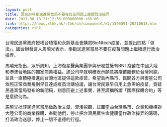```yaml
---
layout: post
title: 國台辦呼籲民進黨當局不要在疫苗問題上繼續政治操弄
date: 2021-06-18 21:12:56.000000000 +08:00
link: https://news.rthk.hk/rthk/ch/component/k2/1596591-20210618.htm
categories: rthk
---
```


台灣民進黨政府授權台積電和永齡基金會購買BioNtech疫苗，並提出四點「做法」。國台辦發言人馬曉光表示，奉勸民進黨當局不要在疫苗問題上繼續進行政治操弄。

馬曉光指出，眾所周知，上海復星醫藥集團參與研發並擁有BNT疫苗在中國大陸和港澳台地區的獨家商業權益。該公司早就明確表示願意將疫苗服務於台灣同胞，並且一直積極推進向台灣地區提供這款疫苗，希望島內縣市、民間各方與復星公司依照正常商業規則早日達成疫苗洽購協議，讓台灣民眾早日用上急需的疫苗，質疑民進黨當局發布的新聞稿，刻意回避上述事實，甚至謊稱所謂「國際採購合約」等是意欲何為。

馬曉光批評民進黨當局做政治文章，混淆視聽，試圖歪曲台灣縣市、企業和機構對大陸公司的商業採購，奉勸他們，停止把台灣民眾生命健康當作政治操弄的籌碼，打消政治迷思，停止一切不道德的行徑。

